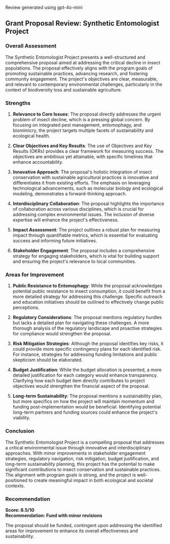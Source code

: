 Review generated using gpt-4o-mini

## Grant Proposal Review: Synthetic Entomologist Project

### Overall Assessment

The Synthetic Entomologist Project presents a well-structured and comprehensive proposal aimed at addressing the critical decline in insect populations. The proposal effectively aligns with the program goals of promoting sustainable practices, advancing research, and fostering community engagement. The project's objectives are clear, measurable, and relevant to contemporary environmental challenges, particularly in the context of biodiversity loss and sustainable agriculture.

### Strengths

1. **Relevance to Core Issues**: The proposal directly addresses the urgent problem of insect decline, which is a pressing global concern. By focusing on integrated pest management, entomophagy, and biomimicry, the project targets multiple facets of sustainability and ecological health.

2. **Clear Objectives and Key Results**: The use of Objectives and Key Results (OKRs) provides a clear framework for measuring success. The objectives are ambitious yet attainable, with specific timelines that enhance accountability.

3. **Innovative Approach**: The proposal's holistic integration of insect conservation with sustainable agricultural practices is innovative and differentiates it from existing efforts. The emphasis on leveraging technological advancements, such as molecular biology and ecological modeling, demonstrates a forward-thinking approach.

4. **Interdisciplinary Collaboration**: The proposal highlights the importance of collaboration across various disciplines, which is crucial for addressing complex environmental issues. The inclusion of diverse expertise will enhance the project's effectiveness.

5. **Impact Assessment**: The project outlines a robust plan for measuring impact through quantifiable metrics, which is essential for evaluating success and informing future initiatives.

6. **Stakeholder Engagement**: The proposal includes a comprehensive strategy for engaging stakeholders, which is vital for building support and ensuring the project's relevance to local communities.

### Areas for Improvement

1. **Public Resistance to Entomophagy**: While the proposal acknowledges potential public resistance to insect consumption, it could benefit from a more detailed strategy for addressing this challenge. Specific outreach and education initiatives should be outlined to effectively change public perceptions.

2. **Regulatory Considerations**: The proposal mentions regulatory hurdles but lacks a detailed plan for navigating these challenges. A more thorough analysis of the regulatory landscape and proactive strategies for compliance would strengthen the proposal.

3. **Risk Mitigation Strategies**: Although the proposal identifies key risks, it could provide more specific contingency plans for each identified risk. For instance, strategies for addressing funding limitations and public skepticism should be elaborated.

4. **Budget Justification**: While the budget allocation is presented, a more detailed justification for each category would enhance transparency. Clarifying how each budget item directly contributes to project objectives would strengthen the financial aspect of the proposal.

5. **Long-term Sustainability**: The proposal mentions a sustainability plan, but more specifics on how the project will maintain momentum and funding post-implementation would be beneficial. Identifying potential long-term partners and funding sources could enhance the project's viability.

### Conclusion

The Synthetic Entomologist Project is a compelling proposal that addresses a critical environmental issue through innovative and interdisciplinary approaches. With minor improvements in stakeholder engagement strategies, regulatory navigation, risk mitigation, budget justification, and long-term sustainability planning, this project has the potential to make significant contributions to insect conservation and sustainable practices. The alignment with program goals is strong, and the project is well-positioned to create meaningful impact in both ecological and societal contexts. 

### Recommendation

**Score: 8.5/10**  
**Recommendation: Fund with minor revisions** 

The proposal should be funded, contingent upon addressing the identified areas for improvement to enhance its overall effectiveness and sustainability.